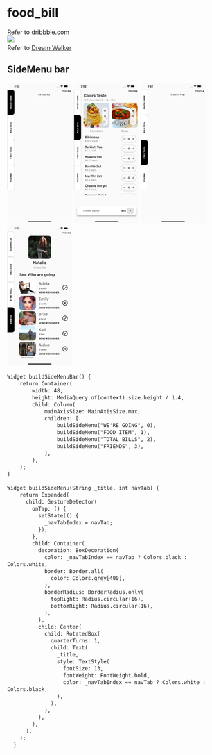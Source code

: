 # food_bill

Refer to [dribbble.com](https://dribbble.com/shots/15206307-Food-Bill-Split-App/attachments/6950727?mode=media)  
<img src="https://cdn.dribbble.com/users/758684/screenshots/15206307/media/d0d98f418af6ca5f029c575981d45dc8.jpg" width="400" />  
Refer to [Dream Walker](https://youtu.be/U9IsC3fUrI4)



## SideMenu bar

<p float="left">
  <img src="https://github.com/lhs7091/flutter_mobile_exam/blob/main/food_bill/assets/images/1.png" width="150" />
  <img src="https://github.com/lhs7091/flutter_mobile_exam/blob/main/food_bill/assets/images/2.png" width="150" /> 
  <img src="https://github.com/lhs7091/flutter_mobile_exam/blob/main/food_bill/assets/images/3.png" width="150" />
  <img src="https://github.com/lhs7091/flutter_mobile_exam/blob/main/food_bill/assets/images/4.png" width="150" />
</p>

```
Widget buildSideMenuBar() {
    return Container(
        width: 48,
        height: MediaQuery.of(context).size.height / 1.4,
        child: Column(
            mainAxisSize: MainAxisSize.max,
            children: [
                buildSideMenu("WE'RE GOING", 0),
                buildSideMenu("FOOD ITEM", 1),
                buildSideMenu("TOTAL BILLS", 2),
                buildSideMenu("FRIENDS", 3),
            ],
        ),
    );
}

Widget buildSideMenu(String _title, int navTab) {
    return Expanded(
      child: GestureDetector(
        onTap: () {
          setState(() {
            _navTabIndex = navTab;
          });
        },
        child: Container(
          decoration: BoxDecoration(
            color: _navTabIndex == navTab ? Colors.black : Colors.white,
            border: Border.all(
              color: Colors.grey[400],
            ),
            borderRadius: BorderRadius.only(
              topRight: Radius.circular(16),
              bottomRight: Radius.circular(16),
            ),
          ),
          child: Center(
            child: RotatedBox(
              quarterTurns: 1,
              child: Text(
                _title,
                style: TextStyle(
                  fontSize: 13,
                  fontWeight: FontWeight.bold,
                  color: _navTabIndex == navTab ? Colors.white : Colors.black,
                ),
              ),
            ),
          ),
        ),
      ),
    );
  }
```
